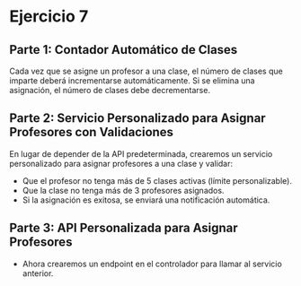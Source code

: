 # Ejercicio 7

## Parte 1: Contador Automático de Clases

Cada vez que se asigne un profesor a una clase, el número de clases que imparte deberá incrementarse automáticamente. Si se elimina una asignación, el número de clases debe decrementarse.

## Parte 2: Servicio Personalizado para Asignar Profesores con Validaciones

En lugar de depender de la API predeterminada, crearemos un servicio personalizado para asignar profesores a una clase y validar:

- Que el profesor no tenga más de 5 clases activas (límite personalizable).
- Que la clase no tenga más de 3 profesores asignados.
- Si la asignación es exitosa, se enviará una notificación automática.

## Parte 3: API Personalizada para Asignar Profesores

- Ahora crearemos un endpoint en el controlador para llamar al servicio anterior.
